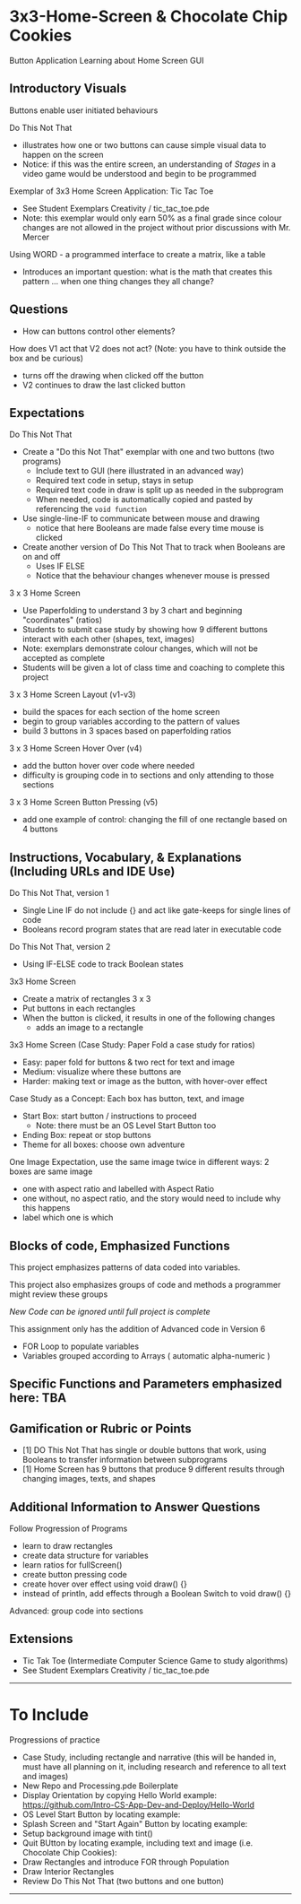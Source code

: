 # 3x3-Home-Screen & Chocolate Chip Cookies
Button Application Learning about Home Screen GUI

## Introductory Visuals

Buttons enable user initiated behaviours

Do This Not That
- illustrates how one or two buttons can cause simple visual data to happen on the screen
- Notice: if this was the entire screen, an understanding of *Stages* in a video game would be understood and begin to be programmed

Exemplar of 3x3 Home Screen Application: Tic Tac Toe
- See Student Exemplars Creativity / tic_tac_toe.pde
- Note: this exemplar would only earn 50% as a final grade since colour changes are not allowed in the project without prior discussions with Mr. Mercer

Using WORD - a programmed interface to create a matrix, like a table
- Introduces an important question: what is the math that creates this pattern ... when one thing changes they all change?

## Questions
- How can buttons control other elements?

How does V1 act that V2 does not act? (Note: you have to think outside the box and be curious)
- turns off the drawing when clicked off the button
- V2 continues to draw the last clicked button

## Expectations

Do This Not That
- Create a "Do this Not That" exemplar with one and two buttons (two programs)
  - Include text to GUI (here illustrated in an advanced way)
  - Required text code in setup, stays in setup
  - Required text code in draw is split up as needed in the subprogram
  - When needed, code is automatically copied and pasted by referencing the `void function`
- Use single-line-IF to communicate between mouse and drawing
  - notice that here Booleans are made false every time mouse is clicked
- Create another version of Do This Not That to track when Booleans are on and off
  - Uses IF ELSE
  - Notice that the behaviour changes whenever mouse is pressed

3 x 3 Home Screen
- Use Paperfolding to understand 3 by 3 chart and beginning "coordinates" (ratios)
- Students to submit case study by showing how 9 different buttons interact with each other (shapes, text, images)
- Note: exemplars demonstrate colour changes, which will not be accepted as complete
- Students will be given a lot of class time and coaching to complete this project

3 x 3 Home Screen Layout (v1-v3)
- build the spaces for each section of the home screen
- begin to group variables according to the pattern of values
- build 3 buttons in 3 spaces based on paperfolding ratios

3 x 3 Home Screen Hover Over (v4)
- add the button hover over code where needed
- difficulty is grouping code in to sections and only attending to those sections

3 x 3 Home Screen Button Pressing (v5)
- add one example of control: changing the fill of one rectangle based on 4 buttons

## Instructions, Vocabulary, & Explanations (Including URLs and IDE Use)

Do This Not That, version 1
- Single Line IF do not include {} and act like gate-keeps for single lines of code
- Booleans record program states that are read later in executable code

Do This Not That, version 2
- Using IF-ELSE code to track Boolean states

3x3 Home Screen 
- Create a matrix of rectangles 3 x 3
- Put buttons in each rectangles
- When the button is clicked, it results in one of the following changes
  - adds an image to a rectangle

3x3 Home Screen (Case Study: Paper Fold a case study for ratios)
- Easy: paper fold for buttons & two rect for text and image
- Medium: visualize where these buttons are
- Harder: making text or image as the button, with hover-over effect 

Case Study as a Concept: Each box has button, text, and image
- Start Box: start button / instructions to proceed
  - Note: there must be an OS Level Start Button too
- Ending Box: repeat or stop buttons
- Theme for all boxes: choose own adventure

One Image Expectation, use the same image twice in different ways: 2 boxes are same image
- one with aspect ratio and labelled with Aspect Ratio
- one without, no aspect ratio, and the story would need to include why this happens
- label which one is which

## Blocks of code, Emphasized Functions

This project emphasizes patterns of data coded into variables.

This project also emphasizes groups of code and methods a programmer might review these groups

*New Code can be ignored until full project is complete*

This assignment only has the addition of Advanced code in Version 6
- FOR Loop to populate variables
- Variables grouped according to Arrays ( automatic alpha-numeric )

## Specific Functions and Parameters emphasized here: TBA

## Gamification or Rubric or Points
- [1] DO This Not That has single or double buttons that work, using Booleans to transfer information between subprograms
- [1] Home Screen has 9 buttons that produce 9 different results through changing images, texts, and shapes

## Additional Information to Answer Questions

Follow Progression of Programs
- learn to draw rectangles
- create data structure for variables
- learn ratios for fullScreen()
- create button pressing code
- create hover over effect using void draw() {}
- instead of println, add effects through a Boolean Switch to void draw() {}

Advanced: group code into sections

## Extensions
- Tic Tak Toe (Intermediate Computer Science Game to study algorithms)
- See Student Exemplars Creativity / tic_tac_toe.pde

---

# To Include

Progressions of practice
- Case Study, including rectangle and narrative (this will be handed in, must have all planning on it, including research and reference to all text and images)
- New Repo and Processing.pde Boilerplate
- Display Orientation by copying Hello World example: https://github.com/Intro-CS-App-Dev-and-Deploy/Hello-World
- OS Level Start Button by locating example: 
- Splash Screen and "Start Again" Button by locating example: 
- Setup background image with tint()
- Quit BUtton by locating example, including text and image (i.e. Chocolate Chip Cookies):
- Draw Rectangles and introduce FOR through Population
- Draw Interior Rectangles
- Review Do This Not That (two buttons and one button)

---

